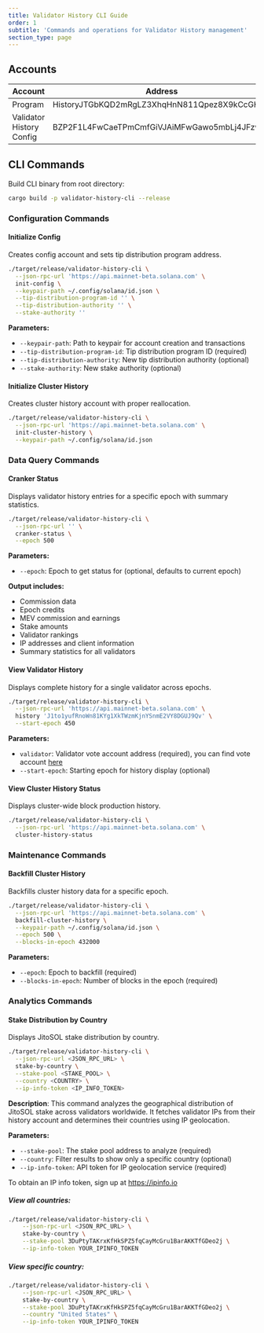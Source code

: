 ```yaml
---
title: Validator History CLI Guide
order: 1
subtitle: 'Commands and operations for Validator History management'
section_type: page
---
```


## Accounts

| Account                  | Address                                      |
| ------------------------ | -------------------------------------------- |
| Program                  | HistoryJTGbKQD2mRgLZ3XhqHnN811Qpez8X9kCcGHoa |
| Validator History Config | BZP2F1L4FwCaeTPmCmfGiVJAiMFwGawo5mbLj4JFzwEd |


## CLI Commands

Build CLI binary from root directory:

```bash
cargo build -p validator-history-cli --release
```

### Configuration Commands

#### Initialize Config

Creates config account and sets tip distribution program address.

```bash
./target/release/validator-history-cli \
  --json-rpc-url 'https://api.mainnet-beta.solana.com' \
  init-config \
  --keypair-path ~/.config/solana/id.json \
  --tip-distribution-program-id '' \
  --tip-distribution-authority '' \
  --stake-authority ''
```

**Parameters:**
- `--keypair-path`: Path to keypair for account creation and transactions
- `--tip-distribution-program-id`: Tip distribution program ID (required)
- `--tip-distribution-authority`: New tip distribution authority (optional)
- `--stake-authority`: New stake authority (optional)

#### Initialize Cluster History

Creates cluster history account with proper reallocation.

```bash
./target/release/validator-history-cli \
  --json-rpc-url 'https://api.mainnet-beta.solana.com' \
  init-cluster-history \
  --keypair-path ~/.config/solana/id.json
```

### Data Query Commands

#### Cranker Status

Displays validator history entries for a specific epoch with summary statistics.

```bash
./target/release/validator-history-cli \
  --json-rpc-url '' \
  cranker-status \
  --epoch 500
```

**Parameters:**
- `--epoch`: Epoch to get status for (optional, defaults to current epoch)

**Output includes:**
- Commission data
- Epoch credits
- MEV commission and earnings
- Stake amounts
- Validator rankings
- IP addresses and client information
- Summary statistics for all validators

#### View Validator History

Displays complete history for a single validator across epochs.

```bash
./target/release/validator-history-cli \
  --json-rpc-url 'https://api.mainnet-beta.solana.com' \
  history 'J1to1yufRnoWn81KYg1XkTWzmKjnYSnmE2VY8DGUJ9Qv' \
  --start-epoch 450
```

**Parameters:**
- `validator`: Validator vote account address (required), you can find vote account [here](https://www.jito.network/stakenet/history/)
- `--start-epoch`: Starting epoch for history display (optional)

#### View Cluster History Status

Displays cluster-wide block production history.

```bash
./target/release/validator-history-cli \
  --json-rpc-url 'https://api.mainnet-beta.solana.com' \
  cluster-history-status
```

### Maintenance Commands

#### Backfill Cluster History

Backfills cluster history data for a specific epoch.

```bash
./target/release/validator-history-cli \
  --json-rpc-url 'https://api.mainnet-beta.solana.com' \
  backfill-cluster-history \
  --keypair-path ~/.config/solana/id.json \
  --epoch 500 \
  --blocks-in-epoch 432000
```

**Parameters:**
- `--epoch`: Epoch to backfill (required)
- `--blocks-in-epoch`: Number of blocks in the epoch (required)

### Analytics Commands

#### Stake Distribution by Country

Displays JitoSOL stake distribution by country.

```bash
./target/release/validator-history-cli \
  --json-rpc-url <JSON_RPC_URL> \
  stake-by-country \
  --stake-pool <STAKE_POOL> \
  --country <COUNTRY> \
  --ip-info-token <IP_INFO_TOKEN>
```

**Description**:
This command analyzes the geographical distribution of JitoSOL stake across validators worldwide.
It fetches validator IPs from their history account and determines their countries using IP geolocation.

**Parameters:**
- `--stake-pool`: The stake pool address to analyze (required)
- `--country`: Filter results to show only a specific country (optional)
- `--ip-info-token`: API token for IP geolocation service (required)

To obtain an IP info token, sign up at https://ipinfo.io

##### View all countries:

```bash
./target/release/validator-history-cli \
    --json-rpc-url <JSON_RPC_URL> \
    stake-by-country \
    --stake-pool 3DuPtyTAKrxKfHkSPZ5fqCayMcGru1BarAKKTfGDeo2j \
    --ip-info-token YOUR_IPINFO_TOKEN
```

##### View specific country:

```bash
./target/release/validator-history-cli \
    --json-rpc-url <JSON_RPC_URL> \
    stake-by-country \
    --stake-pool 3DuPtyTAKrxKfHkSPZ5fqCayMcGru1BarAKKTfGDeo2j \
    --country "United States" \
    --ip-info-token YOUR_IPINFO_TOKEN
```

